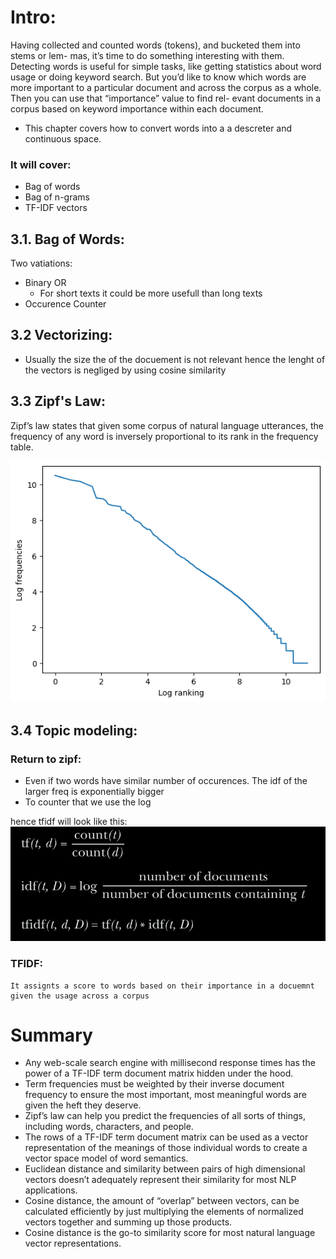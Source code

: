 # Intro:

Having collected and counted words (tokens), and bucketed them into stems or lem-
mas, it’s time to do something interesting with them. Detecting words is useful for
simple tasks, like getting statistics about word usage or doing keyword search. But
you’d like to know which words are more important to a particular document and
across the corpus as a whole. Then you can use that “importance” value to find rel-
evant documents in a corpus based on keyword importance within each document.

- This chapter covers how to convert words into a a descreter and continuous space.

### It will cover:
- Bag of words
- Bag of n-grams
- TF-IDF vectors


## 3.1. Bag of Words:
Two vatiations:

- Binary OR
    - For short texts it could be more usefull than long texts
- Occurence Counter


## 3.2 Vectorizing:
- Usually the size the of the docuement is not relevant hence the lenght of the vectors is negliged by using cosine similarity

## 3.3 Zipf's Law:
Zipf’s law states that given some corpus of natural language utterances, the
frequency of any word is inversely proportional to its rank in the frequency table.

![alt text](image.png)

## 3.4 Topic modeling:

### Return to zipf:

- Even if two words have similar number of occurences. The idf of the larger freq is exponentially bigger
- To counter that we use the log

hence tfidf will look like this:
![alt text](image-1.png)



### TFIDF:
    It assignts a score to words based on their importance in a docuemnt given the usage across a corpus

# Summary

- Any web-scale search engine with millisecond response times has the power of a TF-IDF term document matrix hidden under the hood.
- Term frequencies must be weighted by their inverse document frequency to ensure the most important, most meaningful words are given the heft they deserve.
- Zipf’s law can help you predict the frequencies of all sorts of things, including words, characters, and people.
- The rows of a TF-IDF term document matrix can be used as a vector representation of the meanings of those individual words to create a vector space model of word semantics.
- Euclidean distance and similarity between pairs of high dimensional vectors doesn’t adequately represent their similarity for most NLP applications.
- Cosine distance, the amount of “overlap” between vectors, can be calculated efficiently by just multiplying the elements of normalized vectors together and summing up those products.
- Cosine distance is the go-to similarity score for most natural language vector representations.

